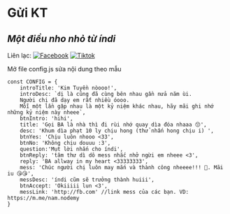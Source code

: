 # Gửi KT
## _Một điều nho nhỏ từ índi_

Liên lạc: 
[![Facebook](https://i.imgur.com/GRqy96ts.jpg)](https://www.facebook.com/nam.nodemy)
[![Tiktok](https://i.imgur.com/Nbfl1E7t.jpg)](https://www.tiktok.com/@manindev)

Mở file config.js sửa nội dung theo mẫu
```
const CONFIG = {
    introTitle: 'Kim Tuyền nòooo!',
    introDesc: `dị là cũng đã cùng bên nhau gần nửa năm ùi.
    Người chị đã dạy em rất nhiều óooo.
    Mỗi một lần gặp nhau là một kỷ niệm khác nhau, hãy mãi ghi nhớ những kỷ niệm này nheee`,
    btnIntro: 'hihi',
    title: 'Gọi BA là nhà thì đi rùi nhớ quay dìa đóa nhaaa 😙',
    desc: 'Khum dìa phạt 10 ly chịu hong (thử nhấn hong chịu i) ',
    btnYes: 'Chịu luôn nhooo <33',
    btnNo: 'Không chịu douuu :3',
    question:'Mụt lời nhắn cho índi',
    btnReply: 'tâm thư dì dô mess nhắc nhở ngừi em nheee <3',
    reply: 'BA allway in my heart <33333333',
    mess: 'Chúc người chị luôn may mắn và thành công nheeee!!! 🥰. Mãi iu 😘😘',
    messDesc: 'índi cũm sẽ trưởng thành huiii',
    btnAccept: 'Okiiiii lun <3',
    messLink: 'http://fb.com' //link mess của các bạn. VD: https://m.me/nam.nodemy
}
```

